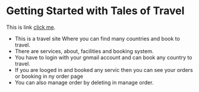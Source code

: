 # Getting Started with Tales of Travel

This is link [click me](https://travell-tour-agency.web.app/).

-   This is a travel site Where you can find many countries and book to travel.
-   There are services, about, facilities and booking system.
-   You have to login with your gnmail account and can book any country to travel.
-   If you are looged in and booked any servic then you can see your orders or booking in ny order page
-   You can also manage order by deleting in manage order.
